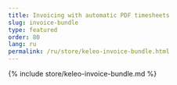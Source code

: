 ```yaml
---
title: Invoicing with automatic PDF timesheets
slug: invoice-bundle
type: featured
order: 80
lang: ru
permalink: /ru/store/keleo-invoice-bundle.html
---
```


{% include store/keleo-invoice-bundle.md %}
